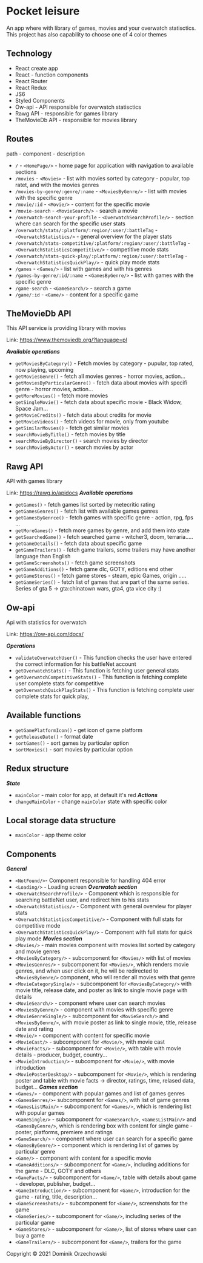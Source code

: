# Pocket leisure
An app where with library of games, movies and your overwatch statisctics. This project has also capability to choose one of 4 color themes 
## **Technology**
* React create app
* React - function components
* React Router
* React Redux
* JS6 
* Styled Components
* Ow-api - API responsible for overwatch statisctics
* Rawg API - responsible for games library
* TheMovieDb API - responsible for movies library

## **Routes**
path - component - description
* `/` - `<HomePage/>` - home page for application with navigation to available sections
* `/movies` - `<Movies>` - list with movies sorted by category - popular, top ratet, and with the movies genres
* `/movies-by-genre/:genre/:name` - `<MoviesByGenre/>` - list with movies with the specific genre
* `/movie/:id` - `<Movie/>` - content for the specific movie
* `/movie-search` - `<MovieSearch/>` - search a movie
* `/overwatch-search-your-profile` - `<OverwatchSearchProfile/>` - section where can search for the specific user stats
* `/overwatch/stats/:platform/:region/:user/:battleTag` - `<OverwatchStatistics/>` - general overview for the player stats
* `/overwatch/stats-competitive/:platform/:region/:user/:battleTag` - `<OverwatchStatisticsCompetitive/>` - competitive mode stats
* `/overwatch/stats-quick-play/:platform/:region/:user/:battleTag` - `<OverwatchStatisticsQuickPlay/>` - quick play mode stats
* `/games` - `<Games/>` - list with games and with his genres
* `/games-by-genre/:id/:name` - `<GamesByGenre/>` - list with games with the specific genre
* `/game-search` - `<GameSearch/>` - search a game
* `/game/:id` - `<Game/>` - content for a specific game
## **TheMovieDb API**
This API service is providing library with movies 


Link: https://www.themoviedb.org/?language=pl

***Available operations***
* `getMoviesByCategory()` - Fetch movies by category - pupular, top rated, now playing, upcoming
* `getMoviesGenre()` - fetch all movies genres - horror movies, action...
* `getMoviesByParticularGenre()` - fetch data about movies with specifi genre - horror movies, action...
* `getMoreMovies()` - fetch more movies
* `getSingleMovie()` - fetch data about specific movie - Black Widow, Space Jam...
* `getMovieCredits()` - fetch data about credits for movie
* `getMovieVideos()` -  fetch videos for movie, only from youtube
* `getSimilarMovies()` - fetch get similar movies
* `searchMovieByTitle()` - fetch movies by title
* `searchMovieByDirector()` - search movies by director
* `searchMovieByActor()` - search movies by actor
## **Rawg API**
API with games library 


Link: https://rawg.io/apidocs
***Available operations***
* `getGames()` - fetch games list sorted by metecritic rating
* `getGamesGenres()` - fetch list with available games genres
* `getGamesByGenrce()` - fetch games with specific genre - action, rpg, fps ...
* `getMoreGames()` -  fetch more games by genre,  and add them into state
* `getSearchedGame()` - fetch searched game - witcher3, doom, terraria.....
* `getGameDetails()` - fetch data about specific game 
* `getGameTrailers()` - fetch game trailers, some trailers may have another language than English
* `getGameScreenshots()` -  fetch game screenshots
* `getGameAdditions()` - fetch game dlc, GOTY, editions end other
* `getGameStores()` -  fetch game stores - steam, epic Games, origin .....
* `getGameSeries()` -  fetch list of games that are part of the same series. Series of gta 5 -> gta:chinatown wars, gta4, gta vice city :)

## **Ow-api**
Api with statistics for overwatch


Link: https://ow-api.com/docs/ 

***Operations***
* `validateOverwatchUser()` - This function checks the user have entered the correct information for his battleNet account
* `getOverwatchStats()` - This function is fetching user general stats
* `getOverwatchCompetitiveStats()` - This function is fetching complete user complete stats for competitive
* `getOverwatchQuickPlayStats()` - This function  is fetching  complete user complete stats for quick play,

## **Available functions**
* `getGamePlatformIcon()` -  get icon of game platform
* `getReleaseDate()` - format date 
* `sortGames()` - sort games by particular option
* `sortMovies()` - sort movies by particular option

## **Redux structure**
***State***
* `mainColor` - main color for app, at default it's red
***Actions***
* `changeMainColor` - change `mainColor` state with specific color
## **Local storage data structure**
* `mainColor` - app theme color

## **Components**
***General***
* `<NotFound/>`- Component responsible for handling 404 error
* `<Loading/>` - Loading screen
***Overwatch section***
* `<OverwatchSearchProfile/>` - Component which is responsible for searching battleNet user, and redirect him to his stats
* `<OverwatchStatistics/>` - Component with general overview for player stats
* `<OverwatchStatisticsCompetitive/>` - Component with full stats for competitive mode
* `<OverwatchStatisticsQuickPlay/>` - Component with full stats for quick play mode
***Movies section***
* `<Movies/>` - main movies component with movies list sorted by category and movie genres
* `<MoviesByCategory/>` - subcomponent for `<Movies/>` with list of movies
* `<MoviesGenres/>` - subcomponent for `<Movies/>`, which renders movie genres, and when user click on it,
 he will be redirected to `<MoviesByGenre/>` component, who will render all movies with that genre
 * `<MovieCategorySingle/>` - subcomponent for `<MoviesByCategory/>` with  movie title, release date, and  poster as link to single movie page with details
 * `<MovieSearch/>` - component where user can search movies
 * `<MoviesByGenre/>` - component with movies with specific genre
 * `<MovieGenreSingle/>` - subcomponent for `<MovieSearch/>` and `<MoviesByGenre/>`, with movie poster as link to single movie, title, release date and rating
 * `<Movie/>` - component with content for specific movie
 * `<MovieCast/>` - subcomponent for `<Movie/>`, with movie cast
 * `<MovieFacts/>` - subcomponent for `<Movie/>`, with table with movie details - producer, budget, country...
 * `<MovieIntroduction/>` - subcomponent for `<Movie/>`, with movie introduction
 * `<MoviePosterDesktop/>` - subcomponent for `<Movie/>`, which is rendering poster and table with movie facts -> director, ratings, time, relased data, budget...
 ***Games section***
 * `<Games/>` - component with popular games and list of games genres
 * `<GamesGenres/>`- subcomponent for `<Games/>`, with list of game genres
 * `<GamesListMain/>` - subcomponent for `<Games/>`, which is rendering list with popular games
 * `<GameSingle/>` - subcomponent for `<GameSearch/>`, `<GamesListMain/>` and `<GamesByGenre/>`, which is rendering box with content for single game - poster, platforms, premiere and ratings
 * `<GameSearch/>` - component where user can search for a specific game
 * `<GamesByGenre/>` - component which is rendering list of games by particular genre
 * `<Game/>` - component with content for a specific movie
 * `<GameAdditions/>` - subcomponent for `<Game/>`, including additions for the game - DLC, GOTY and others
 * `<GameFacts/>` - subcomponent for `<Game/>`, table with details about game - developer, publisher, budget...
 * `<GameIntroduction/>` - subcomponent for `<Game/>`, introduction for the game - rating, title, description...
 * `<GameScreenshots/>` - subcomponent for `<Game/>`, screenshots for the game
 * `<GameSeries/>` - subcomponent for `<Game/>`, including series of the particular game
 * `<GameStores/>` - subcomponent for `<Game/>`, list of stores where user can buy a game
 * `<GameTrailers/>` - subcomponent for `<Game/>`, trailers for the game



 Copyright © 2021 Dominik Orzechowski





